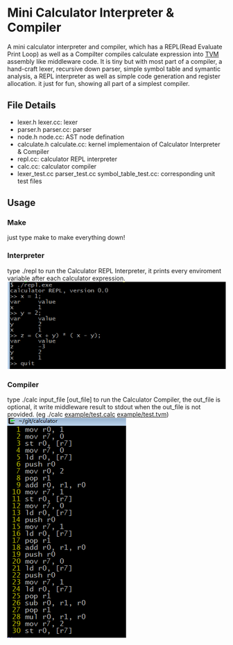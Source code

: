 # Mini Calculator Interpreter & Compiler
A mini calculator interpreter and compiler, which has a REPL(Read Evaluate
Print Loop) as well as a Compilter compiles calculate expression into
[TVM](https://github.com/robin1001/tvm) assembly like middleware code.
It is tiny but with most part of a compiler, a hand-craft lexer, recursive down parser, 
simple symbol table and symantic analysis, a REPL interpreter 
as well as simple code generation and register allocation. 
it just for fun, showing all part of a simplest compiler. 

## File Details

* lexer.h lexer.cc: lexer
* parser.h parser.cc: parser
* node.h node.cc: AST node defination
* calculate.h calculate.cc: kernel implementaion of Calculator Interpreter & Compiler
* repl.cc: calculator REPL interpreter
* calc.cc: calculator compiler
* lexer_test.cc parser_test.cc symbol_table_test.cc: corresponding unit test files

## Usage

### Make
just type make to make everything down!

### Interpreter
type ./repl to run the Calculator REPL Interpreter, it prints every enviroment 
variable after each calculator expression.
![repl interpreter](./img/interpreter.png)

### Compiler
type ./calc input_file [out_file] to run the Calculator Compiler, the out_file is 
optional, it write middleware result to stdout when the out_file is not provided.
(eg ./calc [example/test.calc](./example/test.calc) [example/test.tvm](./example/test.tvm)) 
![calc compiler](./img/compiler.png)


